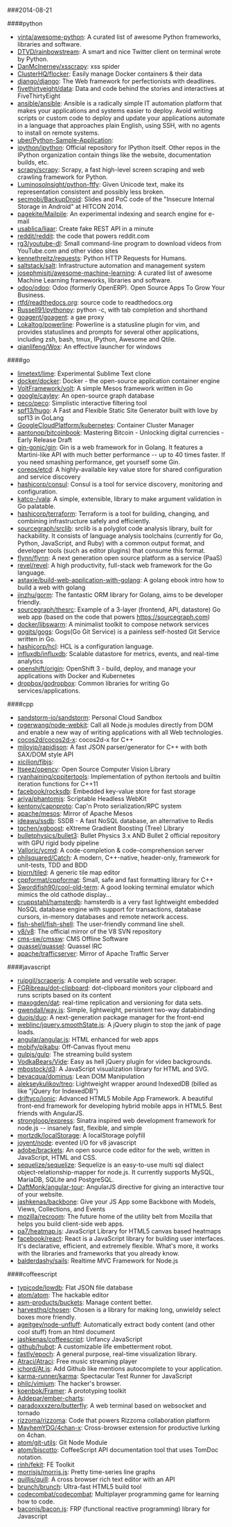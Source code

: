###2014-08-21

####python
* [vinta/awesome-python](https://github.com/vinta/awesome-python): A curated list of awesome Python frameworks, libraries and software.
* [DTVD/rainbowstream](https://github.com/DTVD/rainbowstream): A smart and nice Twitter client on terminal wrote by Python.
* [DanMcInerney/xsscrapy](https://github.com/DanMcInerney/xsscrapy): xss spider
* [ClusterHQ/flocker](https://github.com/ClusterHQ/flocker): Easily manage Docker containers & their data
* [django/django](https://github.com/django/django): The Web framework for perfectionists with deadlines.
* [fivethirtyeight/data](https://github.com/fivethirtyeight/data): Data and code behind the stories and interactives at FiveThirtyEight
* [ansible/ansible](https://github.com/ansible/ansible): Ansible is a radically simple IT automation platform that makes your applications and systems easier to deploy. Avoid writing scripts or custom code to deploy and update your applications automate in a language that approaches plain English, using SSH, with no agents to install on remote systems.
* [uber/Python-Sample-Application](https://github.com/uber/Python-Sample-Application): 
* [ipython/ipython](https://github.com/ipython/ipython): Official repository for IPython itself. Other repos in the IPython organization contain things like the website, documentation builds, etc.
* [scrapy/scrapy](https://github.com/scrapy/scrapy): Scrapy, a fast high-level screen scraping and web crawling framework for Python.
* [LuminosoInsight/python-ftfy](https://github.com/LuminosoInsight/python-ftfy): Given Unicode text, make its representation consistent and possibly less broken.
* [secmobi/BackupDroid](https://github.com/secmobi/BackupDroid): Slides and PoC code of the "Insecure Internal Storage in Android" at HITCON 2014.
* [pagekite/Mailpile](https://github.com/pagekite/Mailpile): An experimental indexing and search engine for e-mail
* [usablica/liaar](https://github.com/usablica/liaar): Create fake REST API in a minute
* [reddit/reddit](https://github.com/reddit/reddit): the code that powers reddit.com
* [rg3/youtube-dl](https://github.com/rg3/youtube-dl): Small command-line program to download videos from YouTube.com and other video sites
* [kennethreitz/requests](https://github.com/kennethreitz/requests): Python HTTP Requests for Humans.
* [saltstack/salt](https://github.com/saltstack/salt): Infrastructure automation and management system
* [josephmisiti/awesome-machine-learning](https://github.com/josephmisiti/awesome-machine-learning): A curated list of awesome Machine Learning frameworks, libraries and software.
* [odoo/odoo](https://github.com/odoo/odoo): Odoo (formerly OpenERP). Open Source Apps To Grow Your Business.
* [rtfd/readthedocs.org](https://github.com/rtfd/readthedocs.org): source code to readthedocs.org
* [Russell91/pythonpy](https://github.com/Russell91/pythonpy): python -c, with tab completion and shorthand
* [goagent/goagent](https://github.com/goagent/goagent): a gae proxy
* [Lokaltog/powerline](https://github.com/Lokaltog/powerline): Powerline is a statusline plugin for vim, and provides statuslines and prompts for several other applications, including zsh, bash, tmux, IPython, Awesome and Qtile.
* [qianlifeng/Wox](https://github.com/qianlifeng/Wox): An effective launcher for windows

####go
* [limetext/lime](https://github.com/limetext/lime): Experimental Sublime Text clone
* [docker/docker](https://github.com/docker/docker): Docker - the open-source application container engine
* [VoltFramework/volt](https://github.com/VoltFramework/volt): A simple Mesos framework written in Go
* [google/cayley](https://github.com/google/cayley): An open-source graph database
* [peco/peco](https://github.com/peco/peco): Simplistic interactive filtering tool
* [spf13/hugo](https://github.com/spf13/hugo): A Fast and Flexible Static Site Generator built with love by spf13 in GoLang
* [GoogleCloudPlatform/kubernetes](https://github.com/GoogleCloudPlatform/kubernetes): Container Cluster Manager
* [aantonop/bitcoinbook](https://github.com/aantonop/bitcoinbook): Mastering Bitcoin - Unlocking digital currencies - Early Release Draft
* [gin-gonic/gin](https://github.com/gin-gonic/gin): Gin is a web framework for in Golang. It features a Martini-like API with much better performance -- up to 40 times faster. If you need smashing performance, get yourself some Gin.
* [coreos/etcd](https://github.com/coreos/etcd): A highly-available key value store for shared configuration and service discovery
* [hashicorp/consul](https://github.com/hashicorp/consul): Consul is a tool for service discovery, monitoring and configuration.
* [katco-/vala](https://github.com/katco-/vala): A simple, extensible, library to make argument validation in Go palatable.
* [hashicorp/terraform](https://github.com/hashicorp/terraform): Terraform is a tool for building, changing, and combining infrastructure safely and efficiently.
* [sourcegraph/srclib](https://github.com/sourcegraph/srclib): srclib is a polyglot code analysis library, built for hackability. It consists of language analysis toolchains (currently for Go, Python, JavaScript, and Ruby) with a common output format, and developer tools (such as editor plugins) that consume this format.
* [flynn/flynn](https://github.com/flynn/flynn): A next generation open source platform as a service (PaaS)
* [revel/revel](https://github.com/revel/revel): A high productivity, full-stack web framework for the Go language.
* [astaxie/build-web-application-with-golang](https://github.com/astaxie/build-web-application-with-golang): A golang ebook intro how to build a web with golang
* [jinzhu/gorm](https://github.com/jinzhu/gorm): The fantastic ORM library for Golang, aims to be developer friendly.
* [sourcegraph/thesrc](https://github.com/sourcegraph/thesrc): Example of a 3-layer (frontend, API, datastore) Go web app (based on the code that powers https://sourcegraph.com)
* [docker/libswarm](https://github.com/docker/libswarm): A minimalist toolkit to compose network services
* [gogits/gogs](https://github.com/gogits/gogs): Gogs(Go Git Service) is a painless self-hosted Git Service written in Go.
* [hashicorp/hcl](https://github.com/hashicorp/hcl): HCL is a configuration language.
* [influxdb/influxdb](https://github.com/influxdb/influxdb): Scalable datastore for metrics, events, and real-time analytics
* [openshift/origin](https://github.com/openshift/origin): OpenShift 3 - build, deploy, and manage your applications with Docker and Kubernetes
* [dropbox/godropbox](https://github.com/dropbox/godropbox): Common libraries for writing Go services/applications.

####cpp
* [sandstorm-io/sandstorm](https://github.com/sandstorm-io/sandstorm): Personal Cloud Sandbox
* [rogerwang/node-webkit](https://github.com/rogerwang/node-webkit): Call all Node.js modules directly from DOM and enable a new way of writing applications with all Web technologies.
* [cocos2d/cocos2d-x](https://github.com/cocos2d/cocos2d-x): cocos2d-x for C++
* [miloyip/rapidjson](https://github.com/miloyip/rapidjson): A fast JSON parser/generator for C++ with both SAX/DOM style API
* [xicilion/fibjs](https://github.com/xicilion/fibjs): 
* [Itseez/opencv](https://github.com/Itseez/opencv): Open Source Computer Vision Library
* [ryanhaining/cppitertools](https://github.com/ryanhaining/cppitertools): Implementation of python itertools and builtin iteration functions for C++11
* [facebook/rocksdb](https://github.com/facebook/rocksdb): Embedded key-value store for fast storage
* [ariya/phantomjs](https://github.com/ariya/phantomjs): Scriptable Headless WebKit
* [kentonv/capnproto](https://github.com/kentonv/capnproto): Cap'n Proto serialization/RPC system
* [apache/mesos](https://github.com/apache/mesos): Mirror of Apache Mesos
* [ideawu/ssdb](https://github.com/ideawu/ssdb): SSDB - A fast NoSQL database, an alternative to Redis
* [tqchen/xgboost](https://github.com/tqchen/xgboost): eXtreme Gradient Boosting (Tree) Library
* [bulletphysics/bullet3](https://github.com/bulletphysics/bullet3): Bullet Physics 3.x AND Bullet 2 official repository with GPU rigid body pipeline
* [Valloric/ycmd](https://github.com/Valloric/ycmd): A code-completion & code-comprehension server
* [philsquared/Catch](https://github.com/philsquared/Catch): A modern, C++-native, header-only, framework for unit-tests, TDD and BDD
* [bjorn/tiled](https://github.com/bjorn/tiled): A generic tile map editor
* [cppformat/cppformat](https://github.com/cppformat/cppformat): Small, safe and fast formatting library for C++
* [Swordifish90/cool-old-term](https://github.com/Swordifish90/cool-old-term): A good looking terminal emulator which mimics the old cathode display...
* [cruppstahl/hamsterdb](https://github.com/cruppstahl/hamsterdb): hamsterdb is a very fast lightweight embedded NoSQL database engine with support for transactions, database cursors, in-memory databases and remote network access.
* [fish-shell/fish-shell](https://github.com/fish-shell/fish-shell): The user-friendly command line shell.
* [v8/v8](https://github.com/v8/v8): The official mirror of the V8 SVN repository
* [cms-sw/cmssw](https://github.com/cms-sw/cmssw): CMS Offline Software
* [quassel/quassel](https://github.com/quassel/quassel): Quassel IRC
* [apache/trafficserver](https://github.com/apache/trafficserver): Mirror of Apache Traffic Server

####javascript
* [ruipgil/scraperjs](https://github.com/ruipgil/scraperjs): A complete and versatile web scraper.
* [FGRibreau/dot-clipboard](https://github.com/FGRibreau/dot-clipboard): dot-clipboard monitors your clipboard and runs scripts based on its content
* [maxogden/dat](https://github.com/maxogden/dat): real-time replication and versioning for data sets.
* [gwendall/way.js](https://github.com/gwendall/way.js): Simple, lightweight, persistent two-way databinding
* [duojs/duo](https://github.com/duojs/duo): A next-generation package manager for the front-end
* [weblinc/jquery.smoothState.js](https://github.com/weblinc/jquery.smoothState.js): A jQuery plugin to stop the jank of page loads.
* [angular/angular.js](https://github.com/angular/angular.js): HTML enhanced for web apps
* [mobify/pikabu](https://github.com/mobify/pikabu): Off-Canvas flyout menu
* [gulpjs/gulp](https://github.com/gulpjs/gulp): The streaming build system
* [VodkaBears/Vide](https://github.com/VodkaBears/Vide): Easy as hell jQuery plugin for video backgrounds.
* [mbostock/d3](https://github.com/mbostock/d3): A JavaScript visualization library for HTML and SVG.
* [bevacqua/dominus](https://github.com/bevacqua/dominus): Lean DOM Manipulation
* [alekseykulikov/treo](https://github.com/alekseykulikov/treo): Lightweight wrapper around IndexedDB (billed as like "jQuery for IndexedDB")
* [driftyco/ionic](https://github.com/driftyco/ionic): Advanced HTML5 Mobile App Framework. A beautiful front-end framework for developing hybrid mobile apps in HTML5. Best friends with AngularJS.
* [strongloop/express](https://github.com/strongloop/express): Sinatra inspired web development framework for node.js -- insanely fast, flexible, and simple
* [mortzdk/localStorage](https://github.com/mortzdk/localStorage): A localStorage polyfill
* [joyent/node](https://github.com/joyent/node): evented I/O for v8 javascript
* [adobe/brackets](https://github.com/adobe/brackets): An open source code editor for the web, written in JavaScript, HTML and CSS.
* [sequelize/sequelize](https://github.com/sequelize/sequelize): Sequelize is an easy-to-use multi sql dialect object-relationship-mapper for node.js. It currently supports MySQL, MariaDB, SQLite and PostgreSQL.
* [DaftMonk/angular-tour](https://github.com/DaftMonk/angular-tour): AngularJS directive for giving an interactive tour of your website.
* [jashkenas/backbone](https://github.com/jashkenas/backbone): Give your JS App some Backbone with Models, Views, Collections, and Events
* [mozilla/recroom](https://github.com/mozilla/recroom): The future home of the utility belt from Mozilla that helps you build client-side web apps.
* [pa7/heatmap.js](https://github.com/pa7/heatmap.js): JavaScript Library for HTML5 canvas based heatmaps
* [facebook/react](https://github.com/facebook/react): React is a JavaScript library for building user interfaces. It's declarative, efficient, and extremely flexible. What's more, it works with the libraries and frameworks that you already know.
* [balderdashy/sails](https://github.com/balderdashy/sails): Realtime MVC Framework for Node.js

####coffeescript
* [typicode/lowdb](https://github.com/typicode/lowdb): Flat JSON file database
* [atom/atom](https://github.com/atom/atom): The hackable editor
* [asm-products/buckets](https://github.com/asm-products/buckets): Manage content better.
* [harvesthq/chosen](https://github.com/harvesthq/chosen): Chosen is a library for making long, unwieldy select boxes more friendly.
* [ageitgey/node-unfluff](https://github.com/ageitgey/node-unfluff): Automatically extract body content (and other cool stuff) from an html document
* [jashkenas/coffeescript](https://github.com/jashkenas/coffeescript): Unfancy JavaScript
* [github/hubot](https://github.com/github/hubot): A customizable life embetterment robot.
* [fastly/epoch](https://github.com/fastly/epoch): A general purpose, real-time visualization library.
* [Atraci/Atraci](https://github.com/Atraci/Atraci): Free music streaming player
* [ichord/At.js](https://github.com/ichord/At.js): Add Github like mentions autocomplete to your application.
* [karma-runner/karma](https://github.com/karma-runner/karma): Spectacular Test Runner for JavaScript
* [philc/vimium](https://github.com/philc/vimium): The hacker's browser.
* [koenbok/Framer](https://github.com/koenbok/Framer): A prototyping toolkit
* [Addepar/ember-charts](https://github.com/Addepar/ember-charts): 
* [paradoxxxzero/butterfly](https://github.com/paradoxxxzero/butterfly): A web terminal based on websocket and tornado
* [rizzoma/rizzoma](https://github.com/rizzoma/rizzoma): Code that powers Rizzoma collaboration platform
* [MayhemYDG/4chan-x](https://github.com/MayhemYDG/4chan-x): Cross-browser extension for productive lurking on 4chan.
* [atom/git-utils](https://github.com/atom/git-utils): Git Node Module
* [atom/biscotto](https://github.com/atom/biscotto): CoffeeScript API documentation tool that uses TomDoc notation.
* [rinh/fekit](https://github.com/rinh/fekit): FE Toolkit
* [morrisjs/morris.js](https://github.com/morrisjs/morris.js): Pretty time-series line graphs
* [quilljs/quill](https://github.com/quilljs/quill): A cross browser rich text editor with an API
* [brunch/brunch](https://github.com/brunch/brunch): Ultra-fast HTML5 build tool
* [codecombat/codecombat](https://github.com/codecombat/codecombat): Multiplayer programming game for learning how to code.
* [baconjs/bacon.js](https://github.com/baconjs/bacon.js): FRP (functional reactive programming) library for Javascript
